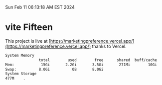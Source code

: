 Sun Feb 11 06:13:18 AM EST 2024

# vite Fifteen


This project is live at [https://marketingpreference.vercel.app/](https://marketingpreference.vercel.app/) thanks to Vercel.

```bash
System Memory
               total        used        free      shared  buff/cache   available
Mem:            15Gi       2.2Gi       3.5Gi       271Mi        10Gi        13Gi
Swap:          8.0Gi          0B       8.0Gi
System Storage
477M	.
```
```bash
